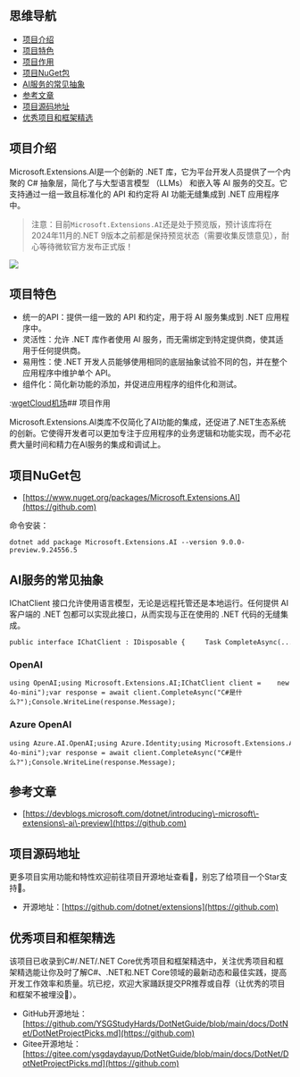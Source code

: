 ## 思维导航

* [项目介绍](https://github.com)
* [项目特色](https://github.com)
* [项目作用](https://github.com)
* [项目NuGet包](https://github.com)
* [AI服务的常见抽象](https://github.com)
* [参考文章](https://github.com)
* [项目源码地址](https://github.com)
* [优秀项目和框架精选](https://github.com)

## 项目介绍


Microsoft.Extensions.AI是一个创新的 .NET 库，它为平台开发人员提供了一个内聚的 C\# 抽象层，简化了与大型语言模型 （LLMs） 和嵌入等 AI 服务的交互。它支持通过一组一致且标准化的 API 和约定将 AI 功能无缝集成到 .NET 应用程序中。



> 注意：目前`Microsoft.Extensions.AI`还是处于预览版，预计该库将在2024年11月的.NET 9版本之前都是保持预览状态（需要收集反馈意见），耐心等待微软官方发布正式版！


![](https://img2024.cnblogs.com/blog/1336199/202411/1336199-20241117012932915-660709284.png)


## 项目特色


* 统一的API：提供一组一致的 API 和约定，用于将 AI 服务集成到 .NET 应用程序中。
* 灵活性：允许 .NET 库作者使用 AI 服务，而无需绑定到特定提供商，使其适用于任何提供商。
* 易用性：使 .NET 开发人员能够使用相同的底层抽象试验不同的包，并在整个应用程序中维护单个 API。
* 组件化：简化新功能的添加，并促进应用程序的组件化和测试。


:[wgetCloud机场](https://tabijibiyori.org)## 项目作用


Microsoft.Extensions.AI类库不仅简化了AI功能的集成，还促进了.NET生态系统的创新。它使得开发者可以更加专注于应用程序的业务逻辑和功能实现，而不必花费大量时间和精力在AI服务的集成和调试上。


## 项目NuGet包


* [https://www.nuget.org/packages/Microsoft.Extensions.AI](https://github.com)


命令安装：



```
dotnet add package Microsoft.Extensions.AI --version 9.0.0-preview.9.24556.5
```

## AI服务的常见抽象


IChatClient 接口允许使用语言模型，无论是远程托管还是本地运行。任何提供 AI 客户端的 .NET 包都可以实现此接口，从而实现与正在使用的 .NET 代码的无缝集成。



```
public interface IChatClient : IDisposable {     Task CompleteAsync(...);     IAsyncEnumerable CompleteStreamingAsync(...);     ChatClientMetadata Metadata { get; }     TService? GetService(object? key = null) where TService : class; } 
```

### OpenAI



```
using OpenAI;using Microsoft.Extensions.AI;IChatClient client =    new OpenAIClient(Environment.GetEnvironmentVariable("OPENAI_API_KEY"))        .AsChatClient(modelId: "gpt-4o-mini");var response = await client.CompleteAsync("C#是什么?");Console.WriteLine(response.Message);
```

### Azure OpenAI



```
using Azure.AI.OpenAI;using Azure.Identity;using Microsoft.Extensions.AI;IChatClient client =    new AzureOpenAIClient(        new Uri(Environment.GetEnvironmentVariable("AZURE_OPENAI_ENDPOINT")),         new DefaultAzureCredential())            .AsChatClient(modelId: "gpt-4o-mini");var response = await client.CompleteAsync("C#是什么?");Console.WriteLine(response.Message);
```

## 参考文章


* [https://devblogs.microsoft.com/dotnet/introducing\-microsoft\-extensions\-ai\-preview](https://github.com)


## 项目源码地址


更多项目实用功能和特性欢迎前往项目开源地址查看👀，别忘了给项目一个Star支持💖。


* 开源地址：[https://github.com/dotnet/extensions](https://github.com)


## 优秀项目和框架精选


该项目已收录到C\#/.NET/.NET Core优秀项目和框架精选中，关注优秀项目和框架精选能让你及时了解C\#、.NET和.NET Core领域的最新动态和最佳实践，提高开发工作效率和质量。坑已挖，欢迎大家踊跃提交PR推荐或自荐（让优秀的项目和框架不被埋没🤞）。


* GitHub开源地址：[https://github.com/YSGStudyHards/DotNetGuide/blob/main/docs/DotNet/DotNetProjectPicks.md](https://github.com)
* Gitee开源地址：[https://gitee.com/ysgdaydayup/DotNetGuide/blob/main/docs/DotNet/DotNetProjectPicks.md](https://github.com)



